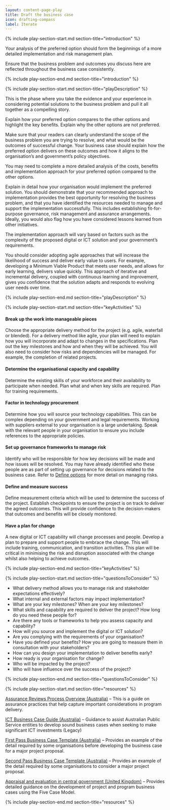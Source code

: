 ```yaml
---
layout: content-page-play
title: Draft the business case
icon: drafting-compass
label: Iterate
---
```

<!--start include wraps the section in starting HTML for styling purposes -->
{% include play-section-start.md section-title="introduction" %}
<p>Your analysis of the preferred option should form the beginnings of a more detailed implementation and risk management plan.</p>
<p>Ensure that the business problem and outcomes you discuss here are reflected throughout the business case consistently.</p>

<!--end include -->
{% include play-section-end.md section-title="introduction" %}



<!--start include wraps the section in starting HTML for styling purposes -->
{% include play-section-start.md section-title="playDescription" %}
<p>This is the phase where you take the evidence and your experience in considering potential solutions to the business problem and pull it all together as a compelling story.</p>
<p>Explain how your preferred option compares to the other options and highlight the key benefits. Explain why the other options are not preferred.</p>
<p>Make sure that your readers can clearly understand the scope of the business problem you are trying to resolve, and what would be the outcomes of successful change. Your business case should explain how the preferred option delivers on these outcomes and how it aligns to the organisation&rsquo;s and government&rsquo;s policy objectives.</p>
<p>You may need to complete a more detailed analysis of the costs, benefits and implementation approach for your preferred option compared to the other options.</p>
<p>Explain in detail how your organisation would implement the preferred solution. You should demonstrate that your recommended approach to implementation provides the best opportunity for resolving the business problem, and that you have identified the resources needed to manage and support the implementation successfully. This includes establishing fit-for-purpose governance, risk management and assurance arrangements. Ideally, you would also flag how you have considered lessons learned from other initiatives.</p>
<p>The implementation approach will vary based on factors such as the complexity of the proposed digital or ICT solution and your government&rsquo;s requirements.</p>
<p>You should consider adopting agile approaches that will increase the likelihood of success and deliver early value to users. For example, developing a Minimum Viable Product that meets user needs, and allows for early learning, delivers value quickly. This approach of iterative and incremental delivery, coupled with continuous learning and improvement, gives you confidence that the solution adapts and responds to evolving user needs over time.</p>
<!--end include -->
{% include play-section-end.md section-title="playDescription" %}



<!--start include wraps the section in starting HTML for styling purposes -->
{% include play-section-start.md section-title="keyActivities" %}
<h4>Break up the work into manageable pieces</h4>
<p>Choose the appropriate delivery method for the project (e.g. agile, waterfall or blended). For a delivery method like agile, your plan will need to explain how you will incorporate and adapt to changes in the specifications. Plan out the key milestones and how and when they will be achieved. You will also need to consider how risks and dependencies will be managed. For example, the completion of related projects.</p>
<h4>Determine the organisational capacity and capability</h4>
<p>Determine the existing skills of your workforce and their availability to participate when needed. Plan what and when key skills are required. Plan for training requirements.</p>
<h4>Factor in technology procurement</h4>
<p>Determine how you will source your technology capabilities. This can be complex depending on your government and legal requirements. Working with suppliers external to your organisation is a large undertaking. Speak with the relevant people in your organisation to ensure you include references to the appropriate policies.</p>
<h4>Set up governance frameworks to manage risk</h4>
<p>Identify who will be responsible for how key decisions will be made and how issues will be resolved. You may have already identified who these people are as part of setting up governance for decisions related to the business case. Refer to <a href="plays/7define-options/">Define options</a> for more detail on managing risks.</p>
<h4>Define and measure success</h4>
<p>Define measurement criteria which will be used to determine the success of the project. Establish checkpoints to ensure the project is on track to deliver the agreed outcomes. This will provide confidence to the decision-makers that outcomes and benefits will be closely monitored.&nbsp;</p>
<h4>Have a plan for change</h4>
<p>A new digital or ICT capability will change processes and people. Develop a plan to prepare and support people to embrace the change. This will include training, communication, and transition activities. This plan will be critical in minimising the risk and disruption associated with the change whilst also helping to achieve outcomes.</p>
<!--end include -->
{% include play-section-end.md section-title="keyActivities" %}



<!--start include wraps the section in starting HTML for styling purposes -->
{% include play-section-start.md section-title="questionsToConsider" %}
<ul>
<li>What delivery method allows you to manage risk and stakeholder expectations effectively?</li>
<li>What internal and external factors may impact implementation?</li>
<li>What are your key milestones? When are your key milestones?</li>
<li>What skills and capability are required to deliver the project? How long do you need these people for?</li>
<li>Are there any tools or frameworks to help you assess capacity and capability?</li>
<li>How will you source and implement the digital or ICT solution?</li>
<li>Are you complying with the requirements of your organisation?</li>
<li>Have you defined your benefits? How you are going to measure them in consultation with your stakeholders?</li>
<li>How can you design your implementation to deliver benefits early?</li>
<li>How ready is your organisation for change?</li>
<li>Who will be impacted by the project?</li>
<li>Who will have influence over the success of the project?</li>
</ul>
<!--end include -->
{% include play-section-end.md section-title="questionsToConsider" %}



<!--start include wraps the section in starting HTML for styling purposes -->
{% include play-section-start.md section-title="resources" %}
<p><a href="https://www.finance.gov.au/government/assurance-reviews-risk-assessment/assurance-reviews-process-overview">Assurance Reviews Process Overview (Australia)</a> &ndash; This is a guide on assurance practices that help capture important considerations in program delivery.</p>

<p><a href="https://www.dta.gov.au/sites/default/files/2021-09/ICT_Business_Case_Guide.pdf">ICT Business Case Guide (Australia)</a> &ndash; Guidance to assist Australian Public Service entities to develop sound business cases when seeking to make significant ICT investments (Legacy)</p>
<p><a href="https://www.finance.gov.au/government/commonwealth-investment-framework/commonwealth-investments-toolkit/developing-business-case">First Pass Business Case Template (Australia)</a> &ndash; Provides an example of the detail required by some organisations before developing the business case for a major project proposal.</p>
<p><a href="https://www.finance.gov.au/sites/default/files/2019-11/ict-investment-approval-2nd-pass-business-case-template.doc">Second Pass Business Case Template (Australia)</a> &ndash; Provides an example of the detail required by some organisations to consider a major project proposal.</p>
<p><a href="https://www.gov.uk/government/publications/the-green-book-appraisal-and-evaluation-in-central-governent">Appraisal and evaluation in central government (United Kingdom)</a> &ndash; Provides detailed guidance on the development of project and program business cases using the Five Case Model.</p>




<!--end include -->
{% include play-section-end.md section-title="resources" %}
